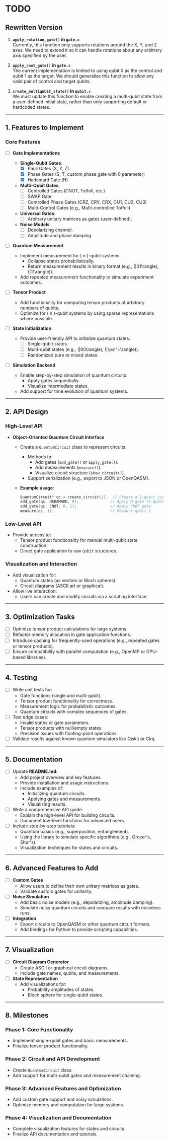 # TODO

## Rewritten Version

1. **`apply_rotation_gate()` in `gate.c`**  
   Currently, this function only supports rotations around the X, Y, and Z axes. We need to extend it so it can handle rotations about any arbitrary axis specified by the user.

2. **`apply_cnot_gate()` in `gate.c`**  
   The current implementation is limited to using qubit 0 as the control and qubit 1 as the target. We should generalize this function to allow any valid pair of control and target qubits.

3. **`create_multiqubit_state()` in `qubit.c`**  
   We must update this function to enable creating a multi-qubit state from a user-defined initial state, rather than only supporting default or hardcoded states.

---

## 1. Features to Implement

### Core Features
- [ ] **Gate Implementations**
    - **Single-Qubit Gates**:
        - [x] Pauli Gates (X, Y, Z)
        - [x] Phase Gates (S, T, custom phase gate with θ parameter)
        - [x] Hadamard Gate (H)
    - **Multi-Qubit Gates**:
        - [ ] Controlled Gates (CNOT, Toffoli, etc.)
        - [ ] SWAP Gate
        - [ ] Controlled Phase Gates (CRZ, CRY, CRX, CU1, CU2, CU3)
        - [ ] Multi-Control Gates (e.g., Multi-controlled Toffoli)
    - **Universal Gates**:
        - [ ] Arbitrary unitary matrices as gates (user-defined).
    - **Noise Models**:
        - [ ] Depolarizing channel.
        - [ ] Amplitude and phase damping.

- [ ] **Quantum Measurement**
    - Implement measurement for \( n \)-qubit systems:
        - Collapse states probabilistically.
        - Return measurement results in binary format (e.g., \(|01\rangle\), \(|11\rangle\)).
    - Add repeated measurement functionality to simulate experiment outcomes.

- [ ] **Tensor Product**
    - Add functionality for computing tensor products of arbitrary numbers of qubits.
    - Optimize for \( n \)-qubit systems by using sparse representations where possible.

- [ ] **State Initialization**
    - Provide user-friendly API to initialize quantum states:
        - [ ] Single-qubit states.
        - [ ] Multi-qubit states (e.g., \(|00\rangle\), \(|\psi^+\rangle\)).
        - [ ] Randomized pure or mixed states.

- [ ] **Simulation Backend**
    - Enable step-by-step simulation of quantum circuits:
        - Apply gates sequentially.
        - Visualize intermediate states.
    - Add support for time evolution of quantum systems.

---

## 2. API Design

### High-Level API

- **Object-Oriented Quantum Circuit Interface**
    - Create a `QuantumCircuit` class to represent circuits.
        - Methods to:
            - Add gates (`add_gate()` or `apply_gate()`).
            - Add measurements (`measure()`).
            - Visualize circuit structure (`show_circuit()`).
        - Support serialization (e.g., export to JSON or OpenQASM).

    - **Example usage**:
      ```c
      QuantumCircuit* qc = create_circuit(2);  // Create a 2-qubit circuit
      add_gate(qc, HADAMARD, 0);              // Apply H gate to qubit 0
      add_gate(qc, CNOT, 0, 1);               // Apply CNOT gate
      measure(qc, 1);                         // Measure qubit 1
      ```

### Low-Level API
- Provide access to:
    - Tensor product functionality for manual multi-qubit state construction.
    - Direct gate application to raw `Qubit` structures.

### Visualization and Interaction
- Add visualization for:
    - Quantum states (as vectors or Bloch spheres).
    - Circuit diagrams (ASCII art or graphical).
- Allow live interaction:
    - Users can create and modify circuits via a scripting interface.

---

## 3. Optimization Tasks

- [ ] Optimize tensor product calculations for large systems.
- [ ] Refactor memory allocation in gate application functions.
- [ ] Introduce caching for frequently-used operations (e.g., repeated gates or tensor products).
- [ ] Ensure compatibility with parallel computation (e.g., OpenMP or GPU-based libraries).

---

## 4. Testing

- [ ] Write unit tests for:
    - Gate functions (single and multi-qubit).
    - Tensor product functionality for correctness.
    - Measurement logic for probabilistic outcomes.
    - Quantum circuits with complex sequences of gates.
- [ ] Test edge cases:
    - Invalid states or gate parameters.
    - Tensor products with null/empty states.
    - Precision issues with floating-point operations.
- [ ] Validate results against known quantum simulators like Qiskit or Cirq.

---

## 5. Documentation

- [ ] Update **README.md**:
    - Add project overview and key features.
    - Provide installation and usage instructions.
    - Include examples of:
        - Initializing quantum circuits.
        - Applying gates and measurements.
        - Visualizing results.
- [ ] Write a comprehensive API guide:
    - Explain the high-level API for building circuits.
    - Document low-level functions for advanced users.
- [ ] Include step-by-step tutorials:
    - Quantum basics (e.g., superposition, entanglement).
    - Using the library to simulate specific algorithms (e.g., Grover's, Shor's).
    - Visualization techniques for states and circuits.

---

## 6. Advanced Features to Add

- [ ] **Custom Gates**
    - Allow users to define their own unitary matrices as gates.
    - Validate custom gates for unitarity.
- [ ] **Noise Simulation**
    - Add basic noise models (e.g., depolarizing, amplitude damping).
    - Simulate noisy quantum circuits and compare results with noiseless runs.
- [ ] **Integration**
    - Export circuits to OpenQASM or other quantum circuit formats.
    - Add bindings for Python to provide scripting capabilities.

---

## 7. Visualization

- [ ] **Circuit Diagram Generator**
    - Create ASCII or graphical circuit diagrams.
    - Include gate names, qubits, and measurements.
- [ ] **State Representation**
    - Add visualizations for:
        - Probability amplitudes of states.
        - Bloch sphere for single-qubit states.

---

## 8. Milestones

### Phase 1: Core Functionality
- Implement single-qubit gates and basic measurements.
- Finalize tensor product functionality.

### Phase 2: Circuit and API Development
- Create `QuantumCircuit` class.
- Add support for multi-qubit gates and measurement chaining.

### Phase 3: Advanced Features and Optimization
- Add custom gate support and noisy simulations.
- Optimize memory and computation for large systems.

### Phase 4: Visualization and Documentation
- Complete visualization features for states and circuits.
- Finalize API documentation and tutorials.
